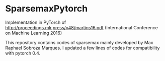 # SparsemaxPytorch


Implementation in PyTorch of http://proceedings.mlr.press/v48/martins16.pdf (International Conference on Machine Learning 2016)

This repository contains codes of sparsemax mainly developed by Max Raphael Sobroza Marques. I updated a few lines of codes for compatibility with pytorch 0.4.


